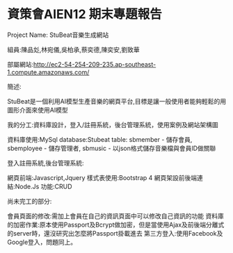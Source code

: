# 資策會AIEN12 期末專題報告

Project Name: StuBeat音樂生成網站

組員:陳品彣,林宛儀,吳柏承,蔡奕德,陳奕安,劉致華

部屬網站:http://ec2-54-254-209-235.ap-southeast-1.compute.amazonaws.com/

簡述:

StuBeat是一個利用AI模型生產音樂的網頁平台,目標是讓一般使用者能夠輕鬆的用圖形介面來使用AI模型

我的分工:資料庫設計，登入/註冊系統，後台管理系統，使用案例及網站架構圖

資料庫使用:MySql
database:Stubeat
table:
sbmember - 儲存會員,
sbemployee - 儲存管理者,
sbmusic - 以json格式儲存音樂檔與會員ID做關聯


登入註冊系統,後台管理系統:

網頁前端:Javascript,Jquery
樣式表使用:Bootstrap 4
網頁架設前後端連結:Node.Js
功能:CRUD


尚未完工的部分:

會員頁面的修改:需加上會員在自己的資訊頁面中可以修改自己資訊的功能
資料庫的加密作業:原本使用Passport及Bcrypt做加密，但是當使用Ajax及前後端分離式的server時，還沒研究出怎麼將Passport掛載進去
第三方登入:使用Facebook及Google登入，問題同上。
